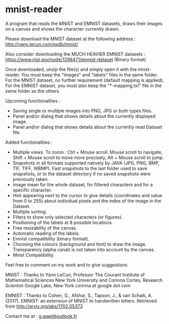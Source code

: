 # mnist-reader
A program that reads the MNIST and EMNIST datasets, draws their images on a canvas and shows the character currently drawn.

Please download the MNIST dataset at the following address : 
http://yann.lecun.com/exdb/mnist/

Also consider downloading the MUCH HEAVIER EMNIST datasets :
https://www.nist.gov/node/1298471/emnist-dataset (Binary format)

Once downloaded, unzip the file(s) and simply open it with the mnist-reader.
You must keep the "images" and "labels" files in the same folder.
For the MNIST dataset, no further requirement (default mapping is applied).
For the EMNIST dataset, you must also keep the "*-mapping.txt" file in the same folder as the others.

Upcoming functionalities :
- Saving single or multiple images into PNG, JPG or both types files.
- Panel and/or dialog that shows details about the currently displayed image.
- Panel and/or dialog that shows details about the currently read Dataset file.

Added functionalities : 
- Multiple views. To zoom : Ctrl + Mouse scroll. Mouse scroll to navigate, Shift + Mouse scroll to move more precisely, Alt + Mouse scroll to jump.
- Snapshots in all formats supported natively by JAVA (JPG, PNG, BMP, TIF, TIFF, WBMP). Fast snapshots to the last folder used to save snapshots, or to the dataset directory if no saved snapshots were previously taken.
- Image mean for the whole dataset, for filtered characters and for a specific character.
- Hint appearing next to the cursor to give details (coordinates and value from 0 to 255) about individual pixels and the index of the image in the Dataset.
- Multiple sorting.
- Filters to show only selected characters (or figures).
- Positioning of the labels at  8 possible locations.
- Free resizability of the canvas.
- Automatic reading of the labels.
- Emnist compatibility (binary format).
- Choosing the colours (background and font) to draw the image. Transparency (alpha canal) is not taken into account by the canvas.
- Mnist Compatibility.

Feel free to comment on my work and to give suggestions.


MNIST : Thanks to  Yann LeCun, Professor
The Courant Institute of Mathematical Sciences
New York University
and
Corinna Cortes, Research Scientist
Google Labs, New York
corinna at google dot com 


EMNIST : Thanks to Cohen, G., Afshar, S., Tapson, J., & van Schaik, A. (2017). EMNIST: an extension of MNIST to handwritten letters. Retrieved from http://arxiv.org/abs/1702.05373

Contact me at : g.wael@outlook.fr

